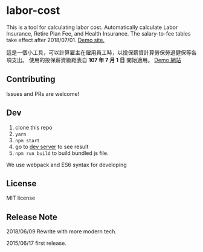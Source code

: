 # labor-cost

This is a tool for calculating labor cost. Automatically calculate Labor Insurance, Retire Plan Fee, and Health Insurance.
The salary-to-fee tables take effect after 2018/07/01.
[Demo site.](http://tw0517tw.github.io/labor-cost)

這是一個小工具，可以計算雇主在僱用員工時，以投保薪資計算勞保勞退健保等各項支出。
使用的投保薪資級距表自 **107 年 7 月 1 日** 開始適用。
[Demo 網站](http://tw0517tw.github.io/labor-cost)

## Contributing

Issues and PRs are welcome!

## Dev

1.  clone this repo
2.  `yarn`
3.  `npm start`
4.  go to [dev server](http://localhost:3000) to see result
5.  `npm run build` to build bundled js file.

We use webpack and ES6 syntax for developing

## License

MIT license

## Release Note

2018/06/09 Rewrite with more modern tech.

2015/06/17 first release.
